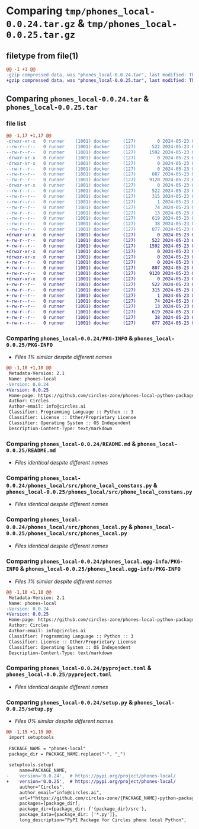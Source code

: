 # Comparing `tmp/phones_local-0.0.24.tar.gz` & `tmp/phones_local-0.0.25.tar.gz`

## filetype from file(1)

```diff
@@ -1 +1 @@
-gzip compressed data, was "phones_local-0.0.24.tar", last modified: Thu May 23 05:36:22 2024, max compression
+gzip compressed data, was "phones_local-0.0.25.tar", last modified: Thu May 23 09:05:48 2024, max compression
```

## Comparing `phones_local-0.0.24.tar` & `phones_local-0.0.25.tar`

### file list

```diff
@@ -1,17 +1,17 @@
-drwxr-xr-x   0 runner    (1001) docker     (127)        0 2024-05-23 05:36:22.031028 phones_local-0.0.24/
--rw-r--r--   0 runner    (1001) docker     (127)      522 2024-05-23 05:36:22.031028 phones_local-0.0.24/PKG-INFO
--rw-r--r--   0 runner    (1001) docker     (127)     1592 2024-05-23 05:35:55.000000 phones_local-0.0.24/README.md
-drwxr-xr-x   0 runner    (1001) docker     (127)        0 2024-05-23 05:36:22.027027 phones_local-0.0.24/phones_local/
-drwxr-xr-x   0 runner    (1001) docker     (127)        0 2024-05-23 05:36:22.031028 phones_local-0.0.24/phones_local/src/
--rw-r--r--   0 runner    (1001) docker     (127)        0 2024-05-23 05:35:55.000000 phones_local-0.0.24/phones_local/src/__init__.py
--rw-r--r--   0 runner    (1001) docker     (127)      807 2024-05-23 05:35:55.000000 phones_local-0.0.24/phones_local/src/phone_local_constans.py
--rw-r--r--   0 runner    (1001) docker     (127)     9120 2024-05-23 05:35:55.000000 phones_local-0.0.24/phones_local/src/phones_local.py
-drwxr-xr-x   0 runner    (1001) docker     (127)        0 2024-05-23 05:36:22.031028 phones_local-0.0.24/phones_local.egg-info/
--rw-r--r--   0 runner    (1001) docker     (127)      522 2024-05-23 05:36:22.000000 phones_local-0.0.24/phones_local.egg-info/PKG-INFO
--rw-r--r--   0 runner    (1001) docker     (127)      315 2024-05-23 05:36:22.000000 phones_local-0.0.24/phones_local.egg-info/SOURCES.txt
--rw-r--r--   0 runner    (1001) docker     (127)        1 2024-05-23 05:36:22.000000 phones_local-0.0.24/phones_local.egg-info/dependency_links.txt
--rw-r--r--   0 runner    (1001) docker     (127)       74 2024-05-23 05:36:22.000000 phones_local-0.0.24/phones_local.egg-info/requires.txt
--rw-r--r--   0 runner    (1001) docker     (127)       13 2024-05-23 05:36:22.000000 phones_local-0.0.24/phones_local.egg-info/top_level.txt
--rw-r--r--   0 runner    (1001) docker     (127)      619 2024-05-23 05:35:55.000000 phones_local-0.0.24/pyproject.toml
--rw-r--r--   0 runner    (1001) docker     (127)       38 2024-05-23 05:36:22.031028 phones_local-0.0.24/setup.cfg
--rw-r--r--   0 runner    (1001) docker     (127)      877 2024-05-23 05:35:55.000000 phones_local-0.0.24/setup.py
+drwxr-xr-x   0 runner    (1001) docker     (127)        0 2024-05-23 09:05:48.225851 phones_local-0.0.25/
+-rw-r--r--   0 runner    (1001) docker     (127)      522 2024-05-23 09:05:48.225851 phones_local-0.0.25/PKG-INFO
+-rw-r--r--   0 runner    (1001) docker     (127)     1592 2024-05-23 09:05:20.000000 phones_local-0.0.25/README.md
+drwxr-xr-x   0 runner    (1001) docker     (127)        0 2024-05-23 09:05:48.225851 phones_local-0.0.25/phones_local/
+drwxr-xr-x   0 runner    (1001) docker     (127)        0 2024-05-23 09:05:48.225851 phones_local-0.0.25/phones_local/src/
+-rw-r--r--   0 runner    (1001) docker     (127)        0 2024-05-23 09:05:20.000000 phones_local-0.0.25/phones_local/src/__init__.py
+-rw-r--r--   0 runner    (1001) docker     (127)      807 2024-05-23 09:05:20.000000 phones_local-0.0.25/phones_local/src/phone_local_constans.py
+-rw-r--r--   0 runner    (1001) docker     (127)     9120 2024-05-23 09:05:20.000000 phones_local-0.0.25/phones_local/src/phones_local.py
+drwxr-xr-x   0 runner    (1001) docker     (127)        0 2024-05-23 09:05:48.225851 phones_local-0.0.25/phones_local.egg-info/
+-rw-r--r--   0 runner    (1001) docker     (127)      522 2024-05-23 09:05:48.000000 phones_local-0.0.25/phones_local.egg-info/PKG-INFO
+-rw-r--r--   0 runner    (1001) docker     (127)      315 2024-05-23 09:05:48.000000 phones_local-0.0.25/phones_local.egg-info/SOURCES.txt
+-rw-r--r--   0 runner    (1001) docker     (127)        1 2024-05-23 09:05:48.000000 phones_local-0.0.25/phones_local.egg-info/dependency_links.txt
+-rw-r--r--   0 runner    (1001) docker     (127)       74 2024-05-23 09:05:48.000000 phones_local-0.0.25/phones_local.egg-info/requires.txt
+-rw-r--r--   0 runner    (1001) docker     (127)       13 2024-05-23 09:05:48.000000 phones_local-0.0.25/phones_local.egg-info/top_level.txt
+-rw-r--r--   0 runner    (1001) docker     (127)      619 2024-05-23 09:05:20.000000 phones_local-0.0.25/pyproject.toml
+-rw-r--r--   0 runner    (1001) docker     (127)       38 2024-05-23 09:05:48.225851 phones_local-0.0.25/setup.cfg
+-rw-r--r--   0 runner    (1001) docker     (127)      877 2024-05-23 09:05:20.000000 phones_local-0.0.25/setup.py
```

### Comparing `phones_local-0.0.24/PKG-INFO` & `phones_local-0.0.25/PKG-INFO`

 * *Files 1% similar despite different names*

```diff
@@ -1,10 +1,10 @@
 Metadata-Version: 2.1
 Name: phones-local
-Version: 0.0.24
+Version: 0.0.25
 Home-page: https://github.com/circles-zone/phones-local-python-package
 Author: Circles
 Author-email: info@circles.ai
 Classifier: Programming Language :: Python :: 3
 Classifier: License :: Other/Proprietary License
 Classifier: Operating System :: OS Independent
 Description-Content-Type: text/markdown
```

### Comparing `phones_local-0.0.24/README.md` & `phones_local-0.0.25/README.md`

 * *Files identical despite different names*

### Comparing `phones_local-0.0.24/phones_local/src/phone_local_constans.py` & `phones_local-0.0.25/phones_local/src/phone_local_constans.py`

 * *Files identical despite different names*

### Comparing `phones_local-0.0.24/phones_local/src/phones_local.py` & `phones_local-0.0.25/phones_local/src/phones_local.py`

 * *Files identical despite different names*

### Comparing `phones_local-0.0.24/phones_local.egg-info/PKG-INFO` & `phones_local-0.0.25/phones_local.egg-info/PKG-INFO`

 * *Files 1% similar despite different names*

```diff
@@ -1,10 +1,10 @@
 Metadata-Version: 2.1
 Name: phones-local
-Version: 0.0.24
+Version: 0.0.25
 Home-page: https://github.com/circles-zone/phones-local-python-package
 Author: Circles
 Author-email: info@circles.ai
 Classifier: Programming Language :: Python :: 3
 Classifier: License :: Other/Proprietary License
 Classifier: Operating System :: OS Independent
 Description-Content-Type: text/markdown
```

### Comparing `phones_local-0.0.24/pyproject.toml` & `phones_local-0.0.25/pyproject.toml`

 * *Files identical despite different names*

### Comparing `phones_local-0.0.24/setup.py` & `phones_local-0.0.25/setup.py`

 * *Files 0% similar despite different names*

```diff
@@ -1,15 +1,15 @@
 import setuptools
 
 PACKAGE_NAME = "phones-local"
 package_dir = PACKAGE_NAME.replace("-", "_")
 
 setuptools.setup(
     name=PACKAGE_NAME,
-    version='0.0.24',  # https://pypi.org/project/phones-local/
+    version='0.0.25',  # https://pypi.org/project/phones-local/
     author="Circles",
     author_email="info@circles.ai",
     url=f"https://github.com/circles-zone/{PACKAGE_NAME}-python-package",
     packages=[package_dir],
     package_dir={package_dir: f'{package_dir}/src'},
     package_data={package_dir: ['*.py']},
     long_description="PyPI Package for Circles phone local Python",
```

